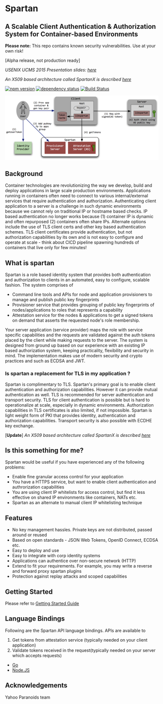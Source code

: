 # Spartan 
## A Scalable Client Authentication & Authorization System for Container-based Environments

**Please note:** This repo contains known security vulnerabilities. Use at your own risk!

[Alpha release, not production ready]

*USENIX UCMS 2015 Presentation slides: [here](https://www.slideshare.net/BinuRamakrishnan/a-scalable-client-authentication-authorization-service-for-containerbased-environments)*

*An X509 based architecture called SpartanX is described [here](https://github.com/yahoo/spartan/blob/master/doc/spartanX.md)*

[![npm version][npm-badge]][npm]
[![dependency status][dep-badge]][dep-status]
[![Build Status](https://travis-ci.org/yahoo/spartan.svg?branch=master)](https://travis-ci.org/yahoo/spartan)

[npm]: https://www.npmjs.org/package/spartan-server
[npm-badge]: https://img.shields.io/npm/v/spartan-server.svg?style=flat-square
[dep-status]: https://david-dm.org/yahoo/spartan
[dep-badge]: https://img.shields.io/david/yahoo/spartan.svg?style=flat-square


<img src="./doc/highlevel-flow.png" width="650">

## Background
Container technologies are revolutionizing the way we develop, build and deploy applications in large scale production environments. Applications running in containers often need to connect to various internal/external services that require authentication and authorization. Authenticating client application to a server is a challenge in such dynamic environments because we cannot rely on traditional IP or hostname based checks. IP based authentication no longer works because (1) container IP is dynamic and often repurposed (2) containers often share IPs. Alternate options include the use of TLS client certs and other key based authentication schemes. TLS client certificates provide authentication, but not authorization capabilities by its own and is not easy to configure and operate at scale - think about CICD pipeline spawning hundreds of containers that live only for few minutes!

## What is spartan
Spartan is a role based identity system that provides both authentication and authorization to clients in an automated, easy to configure, scalable fashion. The system comprises of 

* Command line tools and APIs for node and application provisioners to manage and publish public key fingerprints
* Provisioner service that provides grouping of public key fingerprints of nodes/applications to roles that represents a capability
* Attestation service for the nodes & applications to get a signed tokens on demand that asserts the requested node's role membership. 

Your server application (service provider) maps the role with service specific capabilities and the requests are validated against the auth tokens placed by the client while making requests to the server. The system is designed from ground up based on our experience with an existing IP based authorization system, keeping practicality, flexibility and security in mind. The implementation makes use of modern security and crypto practices and such as ECDSA and JWT.

### Is spartan a replacement for TLS in my application ?
Spartan is complimentary to TLS. Spartan's primary goal is to enable client authentication and authorization capabilities. However it can provide mutual authentication as well. TLS is recommended for server authentication and transport security. TLS for client authentication is possible but is hard to operationalize at scale, especially in dynamic environments. Authorization capabilities in TLS certificates is also limited, if not impossible. Spartan is light weight form of PKI that provides identity, authentication and authorization capabilities. Transport security is also possible with ECDHE key exchange.

[**Update**] *An X509 based architecture called SpartanX is described [here](https://github.com/yahoo/spartan/blob/master/doc/spartanX.md)*

## Is this something for me?
Spartan would be useful if you have experienced any of the following problems:

* Enable fine granular access control for your application
* You have a HTTPS service, but want to enable client authentication and authrorization capabilities
* You are using client IP whitelists for access control, but find it less effective on shared IP environments like containers, NATs etc.
* Spartan as an alternate to manual client IP whitelisting technique

## Features

* No key management hassles. Private keys are not distributed, passed around or reused
* Based on open standards - JSON Web Tokens, OpenID Connect, ECDSA etc.
* Easy to deploy and use
* Easy to integrate with corp identity systems
* Applications can authentice over non-secure network (HTTP)
* Extend to fit your requirements. For example, you may write a reverse and forward proxy spartan plugins
* Protection against replay attacks and scoped capabilities

## Getting Started
Please refer to [Getting Started Guide][]

## Language Bindings
Following are the Spartan API language bindings.
APIs are available to

1. Get tokens from attestation service (typically needed on your client application)
2. Validate tokens received in the request(typically needed on your server which accepts requests)

* [Go](https://github.com/yahoo/spartan-go)
* [Node.JS](https://github.com/yahoo/spartan-node)

[Getting Started Guide]: doc/getting-started.markdown

## Acknowledgements
Yahoo Paranoids team
